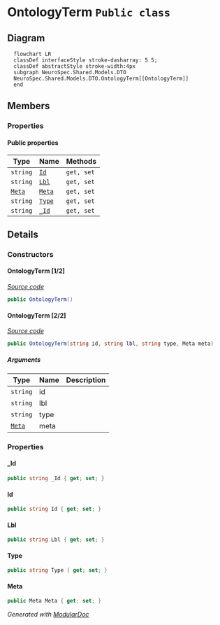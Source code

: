 # OntologyTerm `Public class`

## Diagram
```mermaid
  flowchart LR
  classDef interfaceStyle stroke-dasharray: 5 5;
  classDef abstractStyle stroke-width:4px
  subgraph NeuroSpec.Shared.Models.DTO
  NeuroSpec.Shared.Models.DTO.OntologyTerm[[OntologyTerm]]
  end
```

## Members
### Properties
#### Public  properties
| Type | Name | Methods |
| --- | --- | --- |
| `string` | [`Id`](#id) | `get, set` |
| `string` | [`Lbl`](#lbl) | `get, set` |
| [`Meta`](./Meta.md) | [`Meta`](#meta) | `get, set` |
| `string` | [`Type`](#type) | `get, set` |
| `string` | [`_Id`](#id) | `get, set` |

## Details
### Constructors
#### OntologyTerm [1/2]
[*Source code*](https://github.com///blob//NeuroSpec.Shared/Models/DTO/OntologyTerm.cs#L22)
```csharp
public OntologyTerm()
```

#### OntologyTerm [2/2]
[*Source code*](https://github.com///blob//NeuroSpec.Shared/Models/DTO/OntologyTerm.cs#L30)
```csharp
public OntologyTerm(string id, string lbl, string type, Meta meta)
```
##### Arguments
| Type | Name | Description |
| --- | --- | --- |
| `string` | id |   |
| `string` | lbl |   |
| `string` | type |   |
| [`Meta`](./Meta.md) | meta |   |

### Properties
#### _Id
```csharp
public string _Id { get; set; }
```

#### Id
```csharp
public string Id { get; set; }
```

#### Lbl
```csharp
public string Lbl { get; set; }
```

#### Type
```csharp
public string Type { get; set; }
```

#### Meta
```csharp
public Meta Meta { get; set; }
```

*Generated with* [*ModularDoc*](https://github.com/hailstorm75/ModularDoc)
